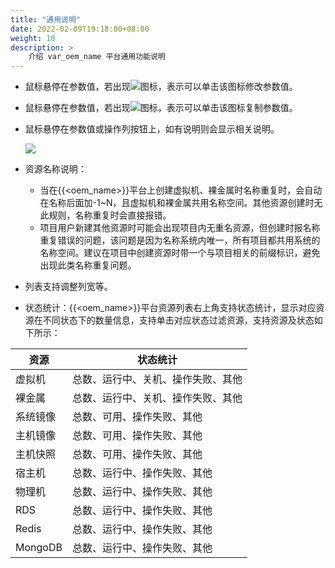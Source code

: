 ```yaml
---
title: "通用说明"
date: 2022-02-09T19:18:00+08:00
weight: 10
description: >
    介绍 var_oem_name 平台通用功能说明
---
```


- 鼠标悬停在参数值，若出现![](../../images/edit1.png)图标，表示可以单击该图标修改参数值。
- 鼠标悬停在参数值，若出现![](../../images/copy1.png)图标，表示可以单击该图标复制参数值。
- 鼠标悬停在参数值或操作列按钮上，如有说明则会显示相关说明。
      
   ![](../../images/editandcopy.png)
   
- 资源名称说明：
    - 当在{{<oem_name>}}平台上创建虚拟机、裸金属时名称重复时，会自动在名称后面加-1~N，且虚拟机和裸金属共用名称空间。其他资源创建时无此规则，名称重复时会直接报错。
    - 项目用户新建其他资源时可能会出现项目内无重名资源，但创建时报名称重复错误的问题，该问题是因为名称系统内唯一，所有项目都共用系统的名称空间。建议在项目中创建资源时带一个与项目相关的前缀标识，避免出现此类名称重复问题。

- 列表支持调整列宽等。

- 状态统计：{{<oem_name>}}平台资源列表右上角支持状态统计，显示对应资源在不同状态下的数量信息，支持单击对应状态过滤资源，支持资源及状态如下所示：

资源 | 状态统计
---------|----------
 虚拟机 | 总数、运行中、关机、操作失败、其他
 裸金属 | 总数、运行中、关机、操作失败、其他
 系统镜像 | 总数、可用、操作失败、其他
 主机镜像 | 总数、可用、操作失败、其他
 主机快照 | 总数、可用、操作失败、其他
 宿主机 | 总数、运行中、操作失败、其他
 物理机 | 总数、运行中、操作失败、其他
 RDS | 总数、运行中、操作失败、其他
 Redis | 总数、运行中、操作失败、其他
 MongoDB | 总数、运行中、操作失败、其他
 


